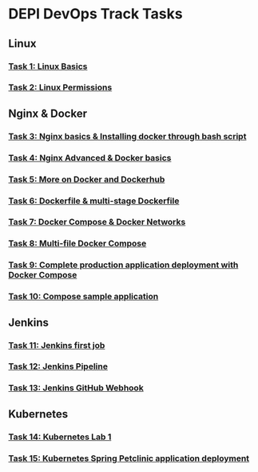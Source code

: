 # DEPI DevOps Track Tasks

## Linux
### [Task 1: Linux Basics](task1/README.md)
### [Task 2: Linux Permissions](task2/README.md)

## Nginx & Docker
### [Task 3: Nginx basics & Installing docker through bash script](task3/README.md)
### [Task 4: Nginx Advanced & Docker basics](task4/README.md)
### [Task 5: More on Docker and Dockerhub](task5/README.md)
### [Task 6: Dockerfile & multi-stage Dockerfile](task6/README.md)
### [Task 7: Docker Compose & Docker Networks](task7/README.md)
### [Task 8: Multi-file Docker Compose](task8/README.md)
### [Task 9: Complete production application deployment with Docker Compose](task9/README.md)
### [Task 10: Compose sample application](task10/README.md)

## Jenkins
### [Task 11: Jenkins first job](task11/README.md)
### [Task 12: Jenkins Pipeline](task12/README.md)
### [Task 13: Jenkins GitHub Webhook](task13/README.md)

## Kubernetes
### [Task 14: Kubernetes Lab 1](task14/README.md)
### [Task 15:  Kubernetes Spring Petclinic application deployment](task15/README.md)
<!-- ### [Task :](task/README.md) -->
<!-- ### [Task :](task/README.md) -->
